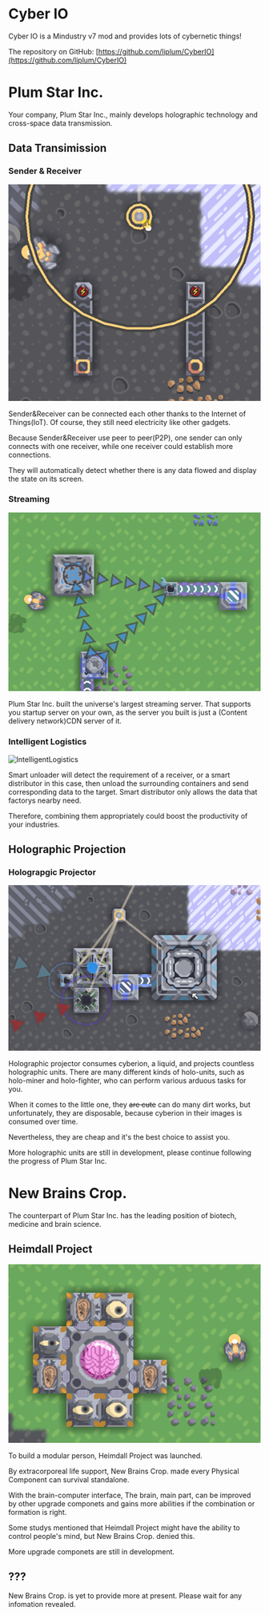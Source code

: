 # Cyber IO
Cyber IO is a Mindustry v7 mod and provides lots of cybernetic things!

The repository on GitHub: [https://github.com/liplum/CyberIO](https://github.com/liplum/CyberIO)

# Plum Star Inc.

Your company, Plum Star Inc., mainly develops holographic technology and cross-space data transmission.

## Data Transimission
### Sender & Receiver
![Sender&Receiver](PlumStarInc/Sender&Receiver.gif)

Sender&Receiver can be connected each other thanks to the Internet of Things(IoT). Of course, they still need electricity like other gadgets.

Because Sender&Receiver use peer to peer(P2P), one sender can only connects with one receiver, while one receiver could establish more connections.

They will automatically detect whether there is any data flowed and display the state on its screen.
### Streaming
![Streaming](PlumStarInc/Stream.png)

Plum Star Inc. built the universe's largest streaming server. That supports you startup server on your own, as the server you built is just a (Content delivery network)CDN server of it.
### Intelligent Logistics
![IntelligentLogistics](PlumStarInc/Smart.gif)

Smart unloader will detect the requirement of a receiver, or a smart distributor in this case, then unload the surrounding containers and send corresponding data to the target.
Smart distributor only allows the data that factorys nearby need.

Therefore, combining them appropriately could boost the productivity of your industries.

## Holographic Projection
### Holograpgic Projector
![HolograpgicProjector](PlumStarInc/Holo-projecting.gif)

Holographic projector consumes cyberion, a liquid, and projects countless holographic units.
There are many different kinds of holo-units, such as holo-miner and holo-fighter, who can perform various arduous tasks for you.

When it comes to the little one, they ~~are cute~~ can do many dirt works, but unfortunately, they are disposable, because cyberion in their images is consumed over time.

Nevertheless, they are cheap and it's the best choice to assist you.


More holographic units are still in development, please continue following the progress of Plum Star Inc.

# New Brains Crop.

The counterpart of Plum Star Inc. has the leading position of biotech, medicine and brain science.

## Heimdall Project
![Heimdall](NewBrainsCrop/Heimdall.png)

To build a modular person, Heimdall Project was launched.

By extracorporeal life support, New Brains Crop. made every Physical Component can survival standalone.

With the brain-computer interface, The brain, main part, can be improved by other upgrade componets and gains more abilities if the combination or formation is right.

Some studys mentioned that Heimdall Project might have the ability to control people's mind, but New Brains Crop. denied this.


More upgrade componets are still in development.

## ???
New Brains Crop. is yet to provide more at present. Please wait for any infomation revealed.